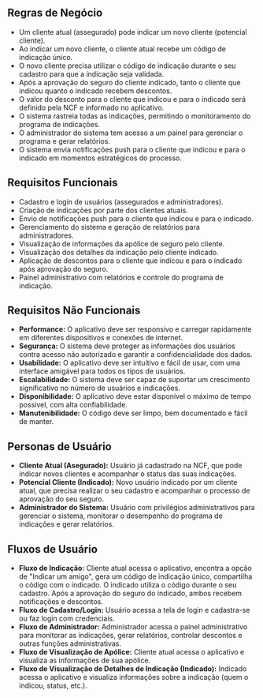 ## Regras de Negócio

* Um cliente atual (assegurado) pode indicar um novo cliente (potencial cliente).
* Ao indicar um novo cliente, o cliente atual recebe um código de indicação único.
* O novo cliente precisa utilizar o código de indicação durante o seu cadastro para que a indicação seja validada.
* Após a aprovação do seguro do cliente indicado, tanto o cliente que indicou quanto o indicado recebem descontos.
* O valor do desconto para o cliente que indicou e para o indicado será definido pela NCF e informado no aplicativo.
* O sistema rastreia todas as indicações, permitindo o monitoramento do programa de indicações.
* O administrador do sistema tem acesso a um painel para gerenciar o programa e gerar relatórios.
* O sistema envia notificações push para o cliente que indicou e para o indicado em momentos estratégicos do processo.


## Requisitos Funcionais

* Cadastro e login de usuários (assegurados e administradores).
* Criação de indicações por parte dos clientes atuais.
* Envio de notificações push para o cliente que indicou e para o indicado.
* Gerenciamento do sistema e geração de relatórios para administradores.
* Visualização de informações da apólice de seguro pelo cliente.
* Visualização dos detalhes da indicação pelo cliente indicado.
* Aplicação de descontos para o cliente que indicou e para o indicado após aprovação do seguro.
* Painel administrativo com relatórios e controle do programa de indicação.


## Requisitos Não Funcionais

* **Performance:** O aplicativo deve ser responsivo e carregar rapidamente em diferentes dispositivos e conexões de internet.
* **Segurança:** O sistema deve proteger as informações dos usuários contra acesso não autorizado e garantir a confidencialidade dos dados.
* **Usabilidade:** O aplicativo deve ser intuitivo e fácil de usar, com uma interface amigável para todos os tipos de usuários.
* **Escalabilidade:** O sistema deve ser capaz de suportar um crescimento significativo no número de usuários e indicações.
* **Disponibilidade:** O aplicativo deve estar disponível o máximo de tempo possível, com alta confiabilidade.
* **Manutenibilidade:** O código deve ser limpo, bem documentado e fácil de manter.


## Personas de Usuário

* **Cliente Atual (Asegurado):** Usuário já cadastrado na NCF, que pode indicar novos clientes e acompanhar o status das suas indicações.
* **Potencial Cliente (Indicado):** Novo usuário indicado por um cliente atual, que precisa realizar o seu cadastro e acompanhar o processo de aprovação do seu seguro.
* **Administrador do Sistema:** Usuário com privilégios administrativos para gerenciar o sistema, monitorar o desempenho do programa de indicações e gerar relatórios.


## Fluxos de Usuário

* **Fluxo de Indicação:** Cliente atual acessa o aplicativo, encontra a opção de "Indicar um amigo", gera um código de indicação único, compartilha o código com o indicado. O indicado utiliza o código durante o seu cadastro.  Após a aprovação do seguro do indicado, ambos recebem notificações e descontos.
* **Fluxo de Cadastro/Login:** Usuário acessa a tela de login e cadastra-se ou faz login com credenciais.
* **Fluxo de Administrador:** Administrador acessa o painel administrativo para monitorar as indicações, gerar relatórios, controlar descontos e outras funções administrativas.
* **Fluxo de Visualização de Apólice:** Cliente atual acessa o aplicativo e visualiza as informações de sua apólice.
* **Fluxo de Visualização de Detalhes de Indicação (Indicado):** Indicado acessa o aplicativo e visualiza informações sobre a indicação (quem o indicou, status, etc.).

